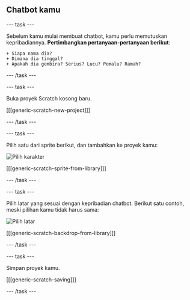 ## Chatbot kamu

\--- task \---

Sebelum kamu mulai membuat chatbot, kamu perlu memutuskan kepribadiannya. **Pertimbangkan pertanyaan-pertanyaan berikut**:

    + Siapa nama dia?
    + Dimana dia tinggal?
    + Apakah dia gembira? Serius? Lucu? Pemalu? Ramah?
    

\--- /task \---

\--- task \---

Buka proyek Scratch kosong baru.

[[[generic-scratch-new-project]]]

\--- /task \---

\--- task \---

Pilih satu dari sprite berikut, dan tambahkan ke proyek kamu:

![Pilih karakter](images/chatbot-characters.png)

[[[generic-scratch-sprite-from-library]]]

\--- /task \---

\--- task \---

Pilih latar yang sesuai dengan kepribadian chatbot. Berikut satu contoh, meski pilihan kamu tidak harus sama:

![Pilih latar](images/chatbot-backdrop.png)

[[[generic-scratch-backdrop-from-library]]]

\--- /task \---

\--- task \---

Simpan proyek kamu.

[[[generic-scratch-saving]]]

\--- /task \---